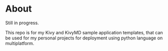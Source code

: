# About
Still in progress.

This repo is for my Kivy and KivyMD sample application templates, that can be used for my personal projects for deployment using python language on multiplatform.